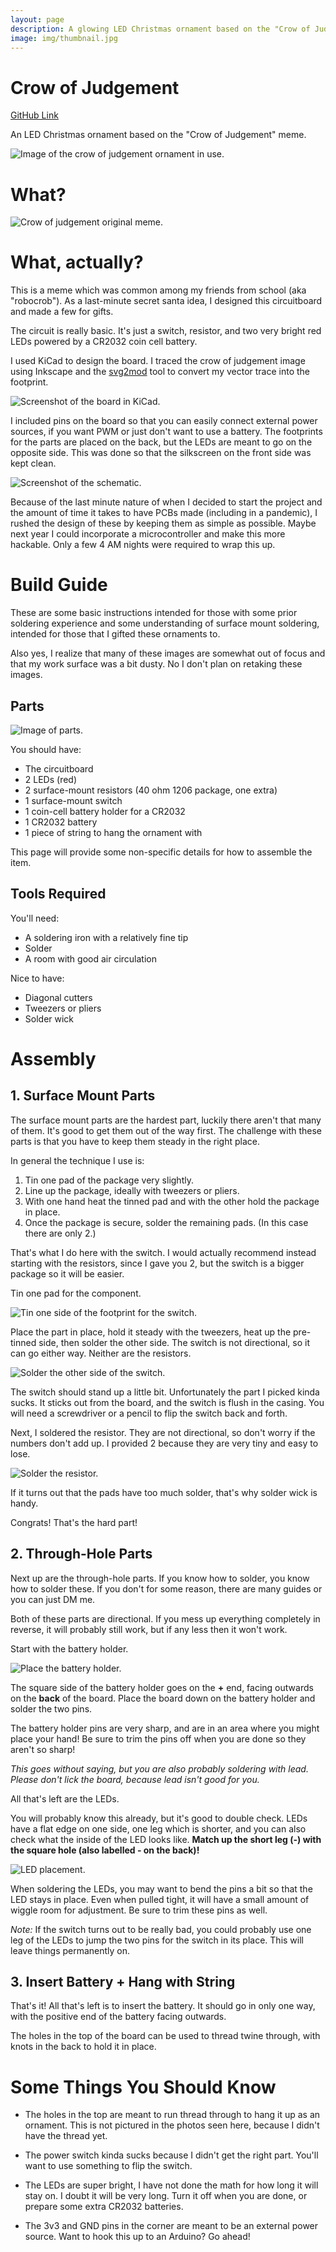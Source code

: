 ```yaml
---
layout: page
description: A glowing LED Christmas ornament based on the "Crow of Judgement" meme.
image: img/thumbnail.jpg
---
```


# Crow of Judgement

[GitHub Link](https://github.com/Chris-Johnston/CrowOfJudgement)

An LED Christmas ornament based on the "Crow of Judgement" meme.

![Image of the crow of judgement ornament in use.](img/greetings.png)

# What?

![Crow of judgement original meme.](img/judgement.jpeg)

# What, actually?

This is a meme which was common among my friends from school (aka "robocrob"). As a 
last-minute secret santa idea, I designed this circuitboard and made a few for gifts.

The circuit is really basic. It's just a switch, resistor, and two very bright red LEDs powered by a CR2032 coin cell battery.

I used KiCad to design the board. I traced the crow of judgement image
using Inkscape and the [svg2mod](https://github.com/svg2mod/svg2mod) tool to
convert my vector trace into the footprint.

![Screenshot of the board in KiCad.](img/pcb_screenshot.jpg)

I included pins on the board so that you can easily connect external power sources, if you want PWM or just don't want to use a battery.
The footprints for the parts are placed on the back, but the LEDs are meant
to go on the opposite side. This was done so that the silkscreen on the front
side was kept clean.

![Screenshot of the schematic.](img/schematic.png)

Because of the last minute nature of when I decided to start the project and
the amount of time it takes to have PCBs made (including in a pandemic),
I rushed the design of these by keeping them as simple as possible.
Maybe next year I could incorporate a microcontroller and make this more hackable. Only a few 4 AM nights were required to wrap this up.

# Build Guide

These are some basic instructions intended for those with some prior soldering experience
and some understanding of surface mount soldering, intended for those that I gifted
these ornaments to.

Also yes, I realize that many of these images are somewhat out of focus and
that my work surface was a bit dusty. No I don't plan on retaking these images.

## Parts

![Image of parts.](img/parts.png)

You should have:
  - The circuitboard
  - 2 LEDs (red)
  - 2 surface-mount resistors (40 ohm 1206 package, one extra)
  - 1 surface-mount switch
  - 1 coin-cell battery holder for a CR2032
  - 1 CR2032 battery
  - 1 piece of string to hang the ornament with

This page will provide some non-specific details for how to assemble the item.

## Tools Required

You'll need:
  - A soldering iron with a relatively fine tip
  - Solder
  - A room with good air circulation

Nice to have:
  - Diagonal cutters
  - Tweezers or pliers
  - Solder wick

# Assembly

## 1. Surface Mount Parts

The surface mount parts are the hardest part, luckily there aren't that many of them. It's good to get them out of the way first.
The challenge with these parts is that you have to keep them steady in the right place.

In general the technique I use is:
1. Tin one pad of the package very slightly.
2. Line up the package, ideally with tweezers or pliers.
3. With one hand heat the tinned pad and with the other hold the package in place.
4. Once the package is secure, solder the remaining pads. (In this case there are only 2.)

That's what I do here with the switch. I would actually recommend instead starting with the resistors, since I gave you 2, but the switch is
a bigger package so it will be easier.

Tin one pad for the component.

![Tin one side of the footprint for the switch.](img/switch_pad.png)

Place the part in place, hold it steady with the tweezers, heat up the pre-tinned side, then solder the other side.
The switch is not directional, so it can go either way. Neither are the resistors.

![Solder the other side of the switch.](img/switch_soldered.png)

The switch should stand up a little bit. Unfortunately the part I picked kinda sucks. It sticks out from the board, and the switch is flush in the casing.
You will need a screwdriver or a pencil to flip the switch back and forth.

Next, I soldered the resistor. They are not directional, so don't worry if the numbers don't add up.
I provided 2 because they are very tiny and easy to lose.

![Solder the resistor.](img/resistor_solder.png)

If it turns out that the pads have too much solder, that's why solder wick is handy.

Congrats! That's the hard part!

## 2. Through-Hole Parts

Next up are the through-hole parts. If you know how to solder, you know how to solder these. If you don't for some reason, there are many guides or you can just DM me.

Both of these parts are directional. If you mess up everything completely in reverse, it will probably still work, but if any less then it won't work.

Start with the battery holder.

![Place the battery holder.](img/battery.png)

The square side of the battery holder goes on the **+** end, facing outwards on the **back** of the board. Place the board down on the battery holder and solder the two pins.

The battery holder pins are very sharp, and are in an area where you might place your hand! Be sure to trim the pins off when you are done so they aren't so sharp!

_This goes without saying, but you are also probably soldering with lead. Please don't lick the board, because lead isn't good for you._

All that's left are the LEDs.

You will probably know this already, but it's good to double check. LEDs have a flat edge on one side, one leg which is shorter, and you can also check what the inside of the LED looks like. **Match up the short leg (-) with the square hole (also labelled - on the back)!**

![LED placement.](img/led.png)

When soldering the LEDs, you may want to bend the pins a bit so that the LED stays in place. Even when pulled tight, it will have a small amount of wiggle room for adjustment. Be sure to trim these pins as well.

_Note:_ If the switch turns out to be really bad, you could probably use one leg of the LEDs to jump the two pins for the switch in its place. This will leave things permanently on.

## 3. Insert Battery + Hang with String

That's it! All that's left is to insert the battery. It should go in only one way, with the positive end of the battery facing outwards.

The holes in the top of the board can be used to thread twine through, with knots in the back to hold it in place.

# Some Things You Should Know

- The holes in the top are meant to run thread through to hang it up as an ornament. This is not pictured in the photos seen here, because I didn't have the thread yet.

- The power switch kinda sucks because I didn't get the right part. You'll want to use something to flip the switch.

- The LEDs are super bright, I have not done the math for how long it will stay on. I doubt it will be very long. Turn it off when you are done, or prepare some extra CR2032 batteries.

- The 3v3 and GND pins in the corner are meant to be an external power source. Want to hook this up to an Arduino? Go ahead!